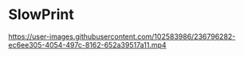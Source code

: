 # SlowPrint








https://user-images.githubusercontent.com/102583986/236796282-ec6ee305-4054-497c-8162-652a39517a11.mp4


